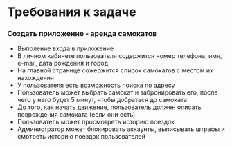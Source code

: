 # Требования к задаче
### Создать приложение - аренда самокатов
+ Выполение входа в приложение
+ В личном кабинете пользователя содержится номер телефона, имя, e-mail, дата рождения и город
+ На главной странице сожержится список самокатов с местом их нахождения
+ У пользователя есть возможность поиска по адресу
+ Пользователь может выбрать самокат и забронировать его, после чего у него будет 5 минут, чтобы добраться до самоката
+ До того, как начать движение, пользователь должен описать повреждения самоката (если они есть)
+ Пользователь может просмотреть историю поездок
+ Администратор может блокировать аккаунты, выписывать штрафы и смотреть историю поездок пользователей
